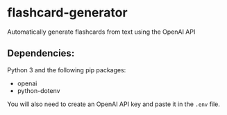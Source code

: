 # flashcard-generator
Automatically generate flashcards from text using the OpenAI API


## Dependencies:
Python 3 and the following pip packages:
- openai
- python-dotenv

You will also need to create an OpenAI API key and paste it in the `.env` file.